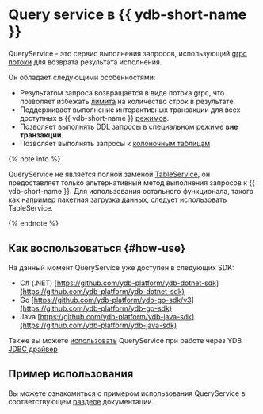 # Query service в {{ ydb-short-name }}

QueryService - это сервис выполнения запросов, использующий [grpc потоки](https://grpc.io/docs/what-is-grpc/core-concepts/#server-streaming-rpc) для возврата результата исполнения.

Он обладает следующими особенностями:

* Результатом запроса возвращается в виде потока grpc, что позволяет избежать [лимита](./limits-ydb.md#query) на количество строк в результате.
* Поддерживает выполнение интерактивных транзакции для всех доступных в {{ ydb-short-name }} [режимов](./transactions.md#modes).
* Позволяет выполнять DDL запросы в специальном режиме **вне транзакции**.
* Позволяет выполнять запросы к [колоночным таблицам](./datamodel/table.md#column-oriented-tables)

{% note info %}

QueryService не является полной заменой [TableService](./glossary.md#table-service), он предоставляет только альтернативный метод выполнения запросов к {{ ydb-short-name }}. Для использования остального функционала, такого как например [пакетная загрузка данных](../dev/batch-upload.md), следует использовать TableService.

{% endnote %}


## Как воспользоваться {#how-use}

На данный момент QueryService уже доступен в следующих SDK:

- С# (.NET) [https://github.com/ydb-platform/ydb-dotnet-sdk](https://github.com/ydb-platform/ydb-dotnet-sdk)
- Go [https://github.com/ydb-platform/ydb-go-sdk/v3](https://github.com/ydb-platform/ydb-go-sdk)
- Java [https://github.com/ydb-platform/ydb-java-sdk](https://github.com/ydb-platform/ydb-java-sdk)

Также вы можете [использовать](https://github.com/ydb-platform/ydb-jdbc-driver#using-queryservice-mode) QueryService при работе через YDB [JDBC драйвер](https://github.com/ydb-platform/ydb-jdbc-driver)

## Пример использования 

Вы можете ознакомиться с примером использования QueryService в соответствующем [разделе](../dev/query-service-app/index.md) документации.
